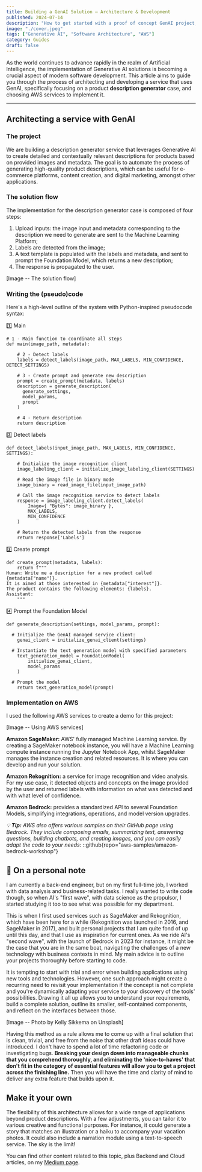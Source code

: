 ```yaml
---
title: Building a GenAI Solution — Architecture & Development
published: 2024-07-14
description: "How to get started with a proof of concept GenAI project, including service architecture and code implementation."
image: "./cover.jpeg"
tags: ["Generative AI", "Software Architecture", "AWS"]
category: Guides
draft: false
---
```


As the world continues to advance rapidly in the realm of Artificial Intelligence, the implementation of Generative AI solutions is becoming a crucial aspect of modern software development.
This article aims to guide you through the process of architecting and developing a service that uses GenAI, specifically focusing on a product **description generator** case, and choosing AWS services to implement it.

---

## Architecting a service with GenAI
### The project
We are building a description generator service that leverages Generative AI to create detailed and contextually relevant descriptions for products based on provided images and metadata. The goal is to automate the process of generating high-quality product descriptions, which can be useful for e-commerce platforms, content creation, and digital marketing, amongst other applications.

### The solution flow
The implementation for the description generator case is composed of four steps:
1. Upload inputs: the image input and metadata corresponding to the description we need to generate are sent to the Machine Learning Platform;
2. Labels are detected from the image;
3. A text template is populated with the labels and metadata, and sent to prompt the Foundation Model, which returns a new description;
4. The response is propagated to the user.

[Image -- The solution flow]

### Writing the (pseudo)code
Here's a high-level outline of the system with Python-inspired pseudocode syntax:

1️⃣ Main
```
# 1 - Main function to coordinate all steps
def main(image_path, metadata):
    
    # 2 - Detect labels
    labels = detect_labels(image_path, MAX_LABELS, MIN_CONFIDENCE, DETECT_SETTINGS)
    
    # 3 - Create prompt and generate new description
    prompt = create_prompt(metadata, labels)
    description = generate_description(
      generate_settings,
      model_params,
      prompt
    )
    
    # 4 - Return description
    return description
```

2️⃣ Detect labels
```
def detect_labels(input_image_path, MAX_LABELS, MIN_CONFIDENCE, SETTINGS):

    # Initialize the image recognition client
    image_labeling_client = initialize_image_labeling_client(SETTINGS)
    
    # Read the image file in binary mode
    image_binary = read_image_file(input_image_path)
    
    # Call the image recognition service to detect labels
    response = image_labeling_client.detect_labels(
        Image={ "Bytes": image_binary },
        MAX_LABELS,
        MIN_CONFIDENCE
    )
    
    # Return the detected labels from the response
    return response['Labels']
```

3️⃣ Create prompt
```
def create_prompt(metadata, labels):
    return f"""
Human: Write me a description for a new product called {metadata["name"]}.
It is aimed at those interested in {metadata["interest"]}.
The product contains the following elements: {labels}.
Assistant:
    """
```

4️⃣ Prompt the Foundation Model
```
def generate_description(settings, model_params, prompt):
 
  # Initialize the GenAI managed service client:
    genai_client = initialize_genai_client(settings)
    
  # Instantiate the text generation model with specified parameters
    text_generation_model = FoundationModel(
        initialize_genai_client,
        model_params
    )
  
  # Prompt the model
    return text_generation_model(prompt)
```

### Implementation on AWS
I used the following AWS services to create a demo for this project:

[Image -- Using AWS services]

**Amazon SageMaker:** AWS' fully managed Machine Learning service. By creating a SageMaker notebook instance, you will have a Machine Learning compute instance running the Jupyter Notebook App, whilst SageMaker manages the instance creation and related resources. It is where you can develop and run your solution.

**Amazon Rekognition:** a service for image recognition and video analysis. For my use case, it detected objects and concepts on the image provided by the user and returned labels with information on what was detected and with what level of confidence.

**Amazon Bedrock:** provides a standardized API to several Foundation Models, simplifying integrations, operations, and model version upgrades.

_💡 **Tip:** AWS also offers various samples on their GitHub page using Bedrock. They include composing emails, summarizing text, answering questions, building chatbots, and creating images, and you can easily adapt the code to your needs:_
::github{repo="aws-samples/amazon-bedrock-workshop"}

## 📖 On a personal note
I am currently a back-end engineer, but on my first full-time job, I worked with data analysis and business-related tasks. I really wanted to write code though, so when AI's "first wave", with data science as the propulsor, I started studying it too to see what was possible for my department.

This is when I first used services such as SageMaker and Rekognition, which have been here for a while (Rekognition was launched in 2016, and SageMaker in 2017), and built personal projects that I am quite fond of up until this day, and that I use as inspiration for current ones.
As we ride AI's "second wave", with the launch of Bedrock in 2023 for instance, it might be the case that you are in the same boat, navigating the challenges of a new technology with business contexts in mind. My main advice is to outline your projects thoroughly before starting to code.

It is tempting to start with trial and error when building applications using new tools and technologies. However, one such approach might create a recurring need to revisit your implementation if the concept is not complete and you're dynamically adapting your service to your discovery of the tools' possibilities. Drawing it all up allows you to understand your requirements, build a complete solution, outline its smaller, self-contained components, and reflect on the interfaces between those.

[Image -- Photo by Kelly Sikkema on Unsplash]

Having this method as a rule allows me to come up with a final solution that is clean, trivial, and free from the noise that other draft ideas could have introduced. I don't have to spend a lot of time refactoring code or investigating bugs. **Breaking your design down into manageable chunks that you comprehend thoroughly, and eliminating the 'nice-to-haves' that don't fit in the category of essential features will allow you to get a project across the finishing line.** Then you will have the time and clarity of mind to deliver any extra feature that builds upon it.


## Make it your own
The flexibility of this architecture allows for a wide range of applications beyond product descriptions. With a few adjustments, you can tailor it to various creative and functional purposes. For instance, it could generate a story that matches an illustration or a haiku to accompany your vacation photos. It could also include a narration module using a text-to-speech service. The sky is the limit!

You can find other content related to this topic, plus Backend and Cloud articles, on my [Medium page](https://medium.com/@grinsteinmonique).

